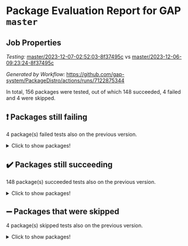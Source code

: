 # Package Evaluation Report for GAP `master`

## Job Properties

*Testing:* [master/2023-12-07-02:52:03-8f37495c](https://github.com/gap-system/PackageDistro/blob/data/reports/master/2023-12-07-02:52:03-8f37495c) vs [master/2023-12-06-09:23:24-8f37495c](https://github.com/gap-system/PackageDistro/blob/data/reports/master/2023-12-06-09:23:24-8f37495c)

*Generated by Workflow:* https://github.com/gap-system/PackageDistro/actions/runs/7122875344

In total, 156 packages were tested, out of which 148 succeeded, 4 failed and 4 were skipped.

## :exclamation: Packages still failing

4 package(s) failed tests also on the previous version.
<details><summary>Click to show packages!</summary>

- atlasrep 2.1.7 [(failure)](https://github.com/gap-system/PackageDistro/actions/runs/7122875344/job/19394972601)
- cryst 4.1.26 [(failure)](https://github.com/gap-system/PackageDistro/actions/runs/7122875344/job/19394975408)
- transgrp 3.6.4 [(failure)](https://github.com/gap-system/PackageDistro/actions/runs/7122875344/job/19394996456)
- xmod 2.91 [(failure)](https://github.com/gap-system/PackageDistro/actions/runs/7122875344/job/19394997805)
</details>

## :heavy_check_mark: Packages still succeeding

148 package(s) succeeded tests also on the previous version.
<details><summary>Click to show packages!</summary>

- 4ti2interface 2023.02-04 [(success)](https://github.com/gap-system/PackageDistro/actions/runs/7122875344/job/19394971594)
- ace 5.6.2 [(success)](https://github.com/gap-system/PackageDistro/actions/runs/7122875344/job/19394971772)
- aclib 1.3.2 [(success)](https://github.com/gap-system/PackageDistro/actions/runs/7122875344/job/19394971998)
- agt 0.3.1 [(success)](https://github.com/gap-system/PackageDistro/actions/runs/7122875344/job/19394972159)
- alnuth 3.2.1 [(success)](https://github.com/gap-system/PackageDistro/actions/runs/7122875344/job/19394972292)
- anupq 3.3.0 [(success)](https://github.com/gap-system/PackageDistro/actions/runs/7122875344/job/19394972428)
- autodoc 2023.06.19 [(success)](https://github.com/gap-system/PackageDistro/actions/runs/7122875344/job/19394972760)
- automata 1.15 [(success)](https://github.com/gap-system/PackageDistro/actions/runs/7122875344/job/19394972901)
- automgrp 1.3.2 [(success)](https://github.com/gap-system/PackageDistro/actions/runs/7122875344/job/19394973054)
- autpgrp 1.11 [(success)](https://github.com/gap-system/PackageDistro/actions/runs/7122875344/job/19394973222)
- cap 2023.10-07 [(success)](https://github.com/gap-system/PackageDistro/actions/runs/7122875344/job/19394973468)
- caratinterface 2.3.5 [(success)](https://github.com/gap-system/PackageDistro/actions/runs/7122875344/job/19394973647)
- cddinterface 2022.11.01 [(success)](https://github.com/gap-system/PackageDistro/actions/runs/7122875344/job/19394973855)
- circle 1.6.6 [(success)](https://github.com/gap-system/PackageDistro/actions/runs/7122875344/job/19394974024)
- classicpres 1.22 [(success)](https://github.com/gap-system/PackageDistro/actions/runs/7122875344/job/19394974214)
- cohomolo 1.6.11 [(success)](https://github.com/gap-system/PackageDistro/actions/runs/7122875344/job/19394974374)
- congruence 1.2.5 [(success)](https://github.com/gap-system/PackageDistro/actions/runs/7122875344/job/19394974494)
- corelg 1.56 [(success)](https://github.com/gap-system/PackageDistro/actions/runs/7122875344/job/19394974654)
- crime 1.6 [(success)](https://github.com/gap-system/PackageDistro/actions/runs/7122875344/job/19394974807)
- crisp 1.4.6 [(success)](https://github.com/gap-system/PackageDistro/actions/runs/7122875344/job/19394975079)
- crypting 0.10.4 [(success)](https://github.com/gap-system/PackageDistro/actions/runs/7122875344/job/19394975237)
- crystcat 1.1.10 [(success)](https://github.com/gap-system/PackageDistro/actions/runs/7122875344/job/19394975573)
- ctbllib 1.3.6 [(success)](https://github.com/gap-system/PackageDistro/actions/runs/7122875344/job/19394975708)
- cubefree 1.19 [(success)](https://github.com/gap-system/PackageDistro/actions/runs/7122875344/job/19394975857)
- curlinterface 2.3.2 [(success)](https://github.com/gap-system/PackageDistro/actions/runs/7122875344/job/19394976009)
- cvec 2.8.1 [(success)](https://github.com/gap-system/PackageDistro/actions/runs/7122875344/job/19394976251)
- datastructures 0.3.0 [(success)](https://github.com/gap-system/PackageDistro/actions/runs/7122875344/job/19394976408)
- deepthought 1.0.6 [(success)](https://github.com/gap-system/PackageDistro/actions/runs/7122875344/job/19394976590)
- design 1.8 [(success)](https://github.com/gap-system/PackageDistro/actions/runs/7122875344/job/19394976763)
- difsets 2.3.1 [(success)](https://github.com/gap-system/PackageDistro/actions/runs/7122875344/job/19394976961)
- digraphs 1.6.3 [(success)](https://github.com/gap-system/PackageDistro/actions/runs/7122875344/job/19394977118)
- edim 1.3.7 [(success)](https://github.com/gap-system/PackageDistro/actions/runs/7122875344/job/19394977464)
- example 4.3.4 [(success)](https://github.com/gap-system/PackageDistro/actions/runs/7122875344/job/19394977636)
- examplesforhomalg 2023.10-01 [(success)](https://github.com/gap-system/PackageDistro/actions/runs/7122875344/job/19394977806)
- factint 1.6.3 [(success)](https://github.com/gap-system/PackageDistro/actions/runs/7122875344/job/19394977977)
- ferret 1.0.9 [(success)](https://github.com/gap-system/PackageDistro/actions/runs/7122875344/job/19394978163)
- fga 1.5.0 [(success)](https://github.com/gap-system/PackageDistro/actions/runs/7122875344/job/19394978350)
- fining 1.5.6 [(success)](https://github.com/gap-system/PackageDistro/actions/runs/7122875344/job/19394978535)
- float 1.0.3 [(success)](https://github.com/gap-system/PackageDistro/actions/runs/7122875344/job/19394978770)
- format 1.4.3 [(success)](https://github.com/gap-system/PackageDistro/actions/runs/7122875344/job/19394978940)
- forms 1.2.9 [(success)](https://github.com/gap-system/PackageDistro/actions/runs/7122875344/job/19394979143)
- fplsa 1.2.6 [(success)](https://github.com/gap-system/PackageDistro/actions/runs/7122875344/job/19394979339)
- fr 2.4.12 [(success)](https://github.com/gap-system/PackageDistro/actions/runs/7122875344/job/19394979616)
- francy 2.0.3 [(success)](https://github.com/gap-system/PackageDistro/actions/runs/7122875344/job/19394979842)
- fwtree 1.3 [(success)](https://github.com/gap-system/PackageDistro/actions/runs/7122875344/job/19394980387)
- gapdoc 1.6.6 [(success)](https://github.com/gap-system/PackageDistro/actions/runs/7122875344/job/19394980581)
- gauss 2023.02-04 [(success)](https://github.com/gap-system/PackageDistro/actions/runs/7122875344/job/19394980751)
- gaussforhomalg 2023.11-01 [(success)](https://github.com/gap-system/PackageDistro/actions/runs/7122875344/job/19394980913)
- gbnp 1.0.5 [(success)](https://github.com/gap-system/PackageDistro/actions/runs/7122875344/job/19394981082)
- generalizedmorphismsforcap 2023.08-02 [(success)](https://github.com/gap-system/PackageDistro/actions/runs/7122875344/job/19394981275)
- genss 1.6.8 [(success)](https://github.com/gap-system/PackageDistro/actions/runs/7122875344/job/19394981451)
- gradedmodules 2023.09-01 [(success)](https://github.com/gap-system/PackageDistro/actions/runs/7122875344/job/19394981643)
- gradedringforhomalg 2023.08-01 [(success)](https://github.com/gap-system/PackageDistro/actions/runs/7122875344/job/19394981831)
- grape 4.9.0 [(success)](https://github.com/gap-system/PackageDistro/actions/runs/7122875344/job/19394981995)
- groupoids 1.73 [(success)](https://github.com/gap-system/PackageDistro/actions/runs/7122875344/job/19394982149)
- grpconst 2.6.4 [(success)](https://github.com/gap-system/PackageDistro/actions/runs/7122875344/job/19394982324)
- guarana 0.96.3 [(success)](https://github.com/gap-system/PackageDistro/actions/runs/7122875344/job/19394982566)
- guava 3.18 [(success)](https://github.com/gap-system/PackageDistro/actions/runs/7122875344/job/19394982725)
- hap 1.60 [(success)](https://github.com/gap-system/PackageDistro/actions/runs/7122875344/job/19394982917)
- hapcryst 0.1.15 [(success)](https://github.com/gap-system/PackageDistro/actions/runs/7122875344/job/19394983114)
- hecke 1.5.3 [(success)](https://github.com/gap-system/PackageDistro/actions/runs/7122875344/job/19394983337)
- help 3.5 [(success)](https://github.com/gap-system/PackageDistro/actions/runs/7122875344/job/19394983514)
- homalg 2023.10-01 [(success)](https://github.com/gap-system/PackageDistro/actions/runs/7122875344/job/19394983671)
- homalgtocas 2023.11-01 [(success)](https://github.com/gap-system/PackageDistro/actions/runs/7122875344/job/19394983807)
- idrel 2.45 [(success)](https://github.com/gap-system/PackageDistro/actions/runs/7122875344/job/19394983951)
- images 1.3.1 [(success)](https://github.com/gap-system/PackageDistro/actions/runs/7122875344/job/19394984107)
- intpic 0.3.0 [(success)](https://github.com/gap-system/PackageDistro/actions/runs/7122875344/job/19394984231)
- io 4.8.2 [(success)](https://github.com/gap-system/PackageDistro/actions/runs/7122875344/job/19394984356)
- io_forhomalg 2023.02-04 [(success)](https://github.com/gap-system/PackageDistro/actions/runs/7122875344/job/19394984501)
- irredsol 1.4.4 [(success)](https://github.com/gap-system/PackageDistro/actions/runs/7122875344/job/19394984757)
- json 2.1.1 [(success)](https://github.com/gap-system/PackageDistro/actions/runs/7122875344/job/19394984893)
- jupyterkernel 1.5.0 [(success)](https://github.com/gap-system/PackageDistro/actions/runs/7122875344/job/19394985059)
- jupyterviz 1.5.6 [(success)](https://github.com/gap-system/PackageDistro/actions/runs/7122875344/job/19394985259)
- kan 1.36 [(success)](https://github.com/gap-system/PackageDistro/actions/runs/7122875344/job/19394985410)
- kbmag 1.5.11 [(success)](https://github.com/gap-system/PackageDistro/actions/runs/7122875344/job/19394985588)
- laguna 3.9.6 [(success)](https://github.com/gap-system/PackageDistro/actions/runs/7122875344/job/19394985752)
- liealgdb 2.2.1 [(success)](https://github.com/gap-system/PackageDistro/actions/runs/7122875344/job/19394985929)
- liepring 2.8 [(success)](https://github.com/gap-system/PackageDistro/actions/runs/7122875344/job/19394986143)
- liering 2.4.2 [(success)](https://github.com/gap-system/PackageDistro/actions/runs/7122875344/job/19394986326)
- linearalgebraforcap 2023.11-01 [(success)](https://github.com/gap-system/PackageDistro/actions/runs/7122875344/job/19394986464)
- localizeringforhomalg 2023.10-01 [(success)](https://github.com/gap-system/PackageDistro/actions/runs/7122875344/job/19394986612)
- loops 3.4.3 [(success)](https://github.com/gap-system/PackageDistro/actions/runs/7122875344/job/19394986758)
- lpres 1.0.3 [(success)](https://github.com/gap-system/PackageDistro/actions/runs/7122875344/job/19394986924)
- majoranaalgebras 1.5.1 [(success)](https://github.com/gap-system/PackageDistro/actions/runs/7122875344/job/19394987091)
- mapclass 1.4.6 [(success)](https://github.com/gap-system/PackageDistro/actions/runs/7122875344/job/19394987248)
- matgrp 0.70 [(success)](https://github.com/gap-system/PackageDistro/actions/runs/7122875344/job/19394987397)
- matricesforhomalg 2023.11-02 [(success)](https://github.com/gap-system/PackageDistro/actions/runs/7122875344/job/19394987551)
- modisom 2.5.4 [(success)](https://github.com/gap-system/PackageDistro/actions/runs/7122875344/job/19394987696)
- modulepresentationsforcap 2023.10-01 [(success)](https://github.com/gap-system/PackageDistro/actions/runs/7122875344/job/19394987850)
- modules 2023.10-01 [(success)](https://github.com/gap-system/PackageDistro/actions/runs/7122875344/job/19394988066)
- monoidalcategories 2023.11-02 [(success)](https://github.com/gap-system/PackageDistro/actions/runs/7122875344/job/19394988203)
- nconvex 2022.09-01 [(success)](https://github.com/gap-system/PackageDistro/actions/runs/7122875344/job/19394988375)
- nilmat 1.4.2 [(success)](https://github.com/gap-system/PackageDistro/actions/runs/7122875344/job/19394988551)
- nock 1.5 [(success)](https://github.com/gap-system/PackageDistro/actions/runs/7122875344/job/19394988707)
- normalizinterface 1.3.6 [(success)](https://github.com/gap-system/PackageDistro/actions/runs/7122875344/job/19394988845)
- nq 2.5.10 [(success)](https://github.com/gap-system/PackageDistro/actions/runs/7122875344/job/19394988992)
- numericalsgps 1.3.1 [(success)](https://github.com/gap-system/PackageDistro/actions/runs/7122875344/job/19394989130)
- openmath 11.5.3 [(success)](https://github.com/gap-system/PackageDistro/actions/runs/7122875344/job/19394989281)
- orb 4.9.0 [(success)](https://github.com/gap-system/PackageDistro/actions/runs/7122875344/job/19394989508)
- packagemanager 1.4.1 [(success)](https://github.com/gap-system/PackageDistro/actions/runs/7122875344/job/19394989671)
- patternclass 2.4.3 [(success)](https://github.com/gap-system/PackageDistro/actions/runs/7122875344/job/19394989815)
- permut 2.0.4 [(success)](https://github.com/gap-system/PackageDistro/actions/runs/7122875344/job/19394989958)
- polenta 1.3.10 [(success)](https://github.com/gap-system/PackageDistro/actions/runs/7122875344/job/19394990101)
- polymaking 0.8.7 [(success)](https://github.com/gap-system/PackageDistro/actions/runs/7122875344/job/19394990281)
- primgrp 3.4.4 [(success)](https://github.com/gap-system/PackageDistro/actions/runs/7122875344/job/19394990422)
- profiling 2.5.4 [(success)](https://github.com/gap-system/PackageDistro/actions/runs/7122875344/job/19394990560)
- qpa 1.34 [(success)](https://github.com/gap-system/PackageDistro/actions/runs/7122875344/job/19394990721)
- quagroup 1.8.3 [(success)](https://github.com/gap-system/PackageDistro/actions/runs/7122875344/job/19394990904)
- radiroot 2.9 [(success)](https://github.com/gap-system/PackageDistro/actions/runs/7122875344/job/19394991101)
- rcwa 4.7.1 [(success)](https://github.com/gap-system/PackageDistro/actions/runs/7122875344/job/19394991270)
- rds 1.8 [(success)](https://github.com/gap-system/PackageDistro/actions/runs/7122875344/job/19394991428)
- recog 1.4.2 [(success)](https://github.com/gap-system/PackageDistro/actions/runs/7122875344/job/19394991575)
- repndecomp 1.3.0 [(success)](https://github.com/gap-system/PackageDistro/actions/runs/7122875344/job/19394991735)
- repsn 3.1.1 [(success)](https://github.com/gap-system/PackageDistro/actions/runs/7122875344/job/19394991876)
- resclasses 4.7.3 [(success)](https://github.com/gap-system/PackageDistro/actions/runs/7122875344/job/19394992061)
- ringsforhomalg 2023.11-02 [(success)](https://github.com/gap-system/PackageDistro/actions/runs/7122875344/job/19394992184)
- sco 2023.08-01 [(success)](https://github.com/gap-system/PackageDistro/actions/runs/7122875344/job/19394992347)
- scscp 2.4.1 [(success)](https://github.com/gap-system/PackageDistro/actions/runs/7122875344/job/19394992512)
- semigroups 5.3.2 [(success)](https://github.com/gap-system/PackageDistro/actions/runs/7122875344/job/19394992669)
- sglppow 2.3 [(success)](https://github.com/gap-system/PackageDistro/actions/runs/7122875344/job/19394992930)
- sgpviz 0.999.5 [(success)](https://github.com/gap-system/PackageDistro/actions/runs/7122875344/job/19394993151)
- simpcomp 2.1.14 [(success)](https://github.com/gap-system/PackageDistro/actions/runs/7122875344/job/19394993332)
- singular 2023.02.09 [(success)](https://github.com/gap-system/PackageDistro/actions/runs/7122875344/job/19394993554)
- sl2reps 1.1 [(success)](https://github.com/gap-system/PackageDistro/actions/runs/7122875344/job/19394993775)
- sla 1.5.3 [(success)](https://github.com/gap-system/PackageDistro/actions/runs/7122875344/job/19394993970)
- smallgrp 1.5.3 [(success)](https://github.com/gap-system/PackageDistro/actions/runs/7122875344/job/19394994160)
- smallsemi 0.6.13 [(success)](https://github.com/gap-system/PackageDistro/actions/runs/7122875344/job/19394994317)
- sonata 2.9.6 [(success)](https://github.com/gap-system/PackageDistro/actions/runs/7122875344/job/19394994592)
- sophus 1.27 [(success)](https://github.com/gap-system/PackageDistro/actions/runs/7122875344/job/19394994749)
- sotgrps 1.2 [(success)](https://github.com/gap-system/PackageDistro/actions/runs/7122875344/job/19394994886)
- spinsym 1.5.2 [(success)](https://github.com/gap-system/PackageDistro/actions/runs/7122875344/job/19394995047)
- standardff 1.0 [(success)](https://github.com/gap-system/PackageDistro/actions/runs/7122875344/job/19394995203)
- symbcompcc 1.3.2 [(success)](https://github.com/gap-system/PackageDistro/actions/runs/7122875344/job/19394995360)
- thelma 1.3 [(success)](https://github.com/gap-system/PackageDistro/actions/runs/7122875344/job/19394995528)
- tomlib 1.2.9 [(success)](https://github.com/gap-system/PackageDistro/actions/runs/7122875344/job/19394995679)
- toolsforhomalg 2023.11-01 [(success)](https://github.com/gap-system/PackageDistro/actions/runs/7122875344/job/19394995857)
- toric 1.9.5 [(success)](https://github.com/gap-system/PackageDistro/actions/runs/7122875344/job/19394996012)
- toricvarieties 2022.07.13 [(success)](https://github.com/gap-system/PackageDistro/actions/runs/7122875344/job/19394996292)
- ugaly 4.1.3 [(success)](https://github.com/gap-system/PackageDistro/actions/runs/7122875344/job/19394996641)
- unipot 1.5 [(success)](https://github.com/gap-system/PackageDistro/actions/runs/7122875344/job/19394996796)
- unitlib 4.2.0 [(success)](https://github.com/gap-system/PackageDistro/actions/runs/7122875344/job/19394996960)
- utils 0.84 [(success)](https://github.com/gap-system/PackageDistro/actions/runs/7122875344/job/19394997143)
- uuid 0.7 [(success)](https://github.com/gap-system/PackageDistro/actions/runs/7122875344/job/19394997346)
- walrus 0.9991 [(success)](https://github.com/gap-system/PackageDistro/actions/runs/7122875344/job/19394997498)
- wedderga 4.10.4 [(success)](https://github.com/gap-system/PackageDistro/actions/runs/7122875344/job/19394997658)
- xmodalg 1.23 [(success)](https://github.com/gap-system/PackageDistro/actions/runs/7122875344/job/19394997988)
- yangbaxter 0.10.3 [(success)](https://github.com/gap-system/PackageDistro/actions/runs/7122875344/job/19394998143)
- zeromqinterface 0.14 [(success)](https://github.com/gap-system/PackageDistro/actions/runs/7122875344/job/19394998303)
</details>

## :heavy_minus_sign: Packages that were skipped

4 package(s) skipped tests also on the previous version.
<details><summary>Click to show packages!</summary>

- browse 1.8.21 [(skipped)](https://github.com/gap-system/PackageDistro/actions/runs/7122875344/job/19394581847)
- itc 1.5.1 [(skipped)](https://github.com/gap-system/PackageDistro/actions/runs/7122875344/job/19394581847)
- polycyclic 2.16 [(skipped)](https://github.com/gap-system/PackageDistro/actions/runs/7122875344/job/19394581847)
- xgap 4.31 [(skipped)](https://github.com/gap-system/PackageDistro/actions/runs/7122875344/job/19394581847)
</details>

